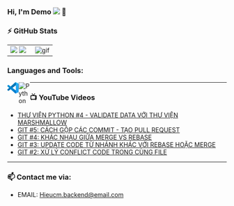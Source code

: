 ### Hi, I'm Demo <img src="https://media.giphy.com/media/hvRJCLFzcasrR4ia7z/giphy.gif" width="25px"> 🌻  




### :zap: GitHub Stats

<table>
<tr>
  <td width="48%">
    <img src="https://github-readme-stats.vercel.app/api?username=ThanhLa1802&show_icons=true&hide=contribs,issues&hide_border=true" />
    <img src="https://github-readme-stats.vercel.app/api/top-langs/?username=ThanhLa1802&layout=compact&show_icons=true&hide_border=true" />
  </td>
  <td width="52%"><img alt="gif" align="right" src=".github/assets/coding-freak.gif"/></td>
</tr>
<table>

### Languages and Tools:
<img align="left" alt="Visual Studio Code" width="26px" src="https://raw.githubusercontent.com/github/explore/80688e429a7d4ef2fca1e82350fe8e3517d3494d/topics/visual-studio-code/visual-studio-code.png" />
<img align="left" alt="Python" width="26px" src="https://upload.wikimedia.org/wikipedia/commons/thumb/0/0a/Python.svg/1200px-Python.svg.png" /> 

---

### 📺 YouTube Videos

<!-- YOUTUBE:START -->
- [THƯ VIỆN PYTHON #4 - VALIDATE DATA VỚI THƯ VIỆN MARSHMALLOW](https://www.youtube.com/watch?v=cY-2HiNuGfc)
- [GIT #5: CÁCH GỘP CÁC COMMIT - TẠO PULL REQUEST](https://www.youtube.com/watch?v=O3G2uSXqK5k)
- [GIT #4: KHÁC NHAU GIỮA MERGE VS REBASE](https://www.youtube.com/watch?v=AjcYGAT_t8s)
- [GIT #3: UPDATE CODE TỪ NHÁNH KHÁC VỚI REBASE HOẶC MERGE](https://www.youtube.com/watch?v=cCW4UEV9dSY)
- [GIT #2: XỬ LÝ CONFLICT CODE TRONG CÙNG FILE](https://www.youtube.com/watch?v=1I2tT7-ci0A)
<!-- YOUTUBE:END -->

---

### 📫 Contact me via:
- EMAIL: Hieucm.backend@email.com


